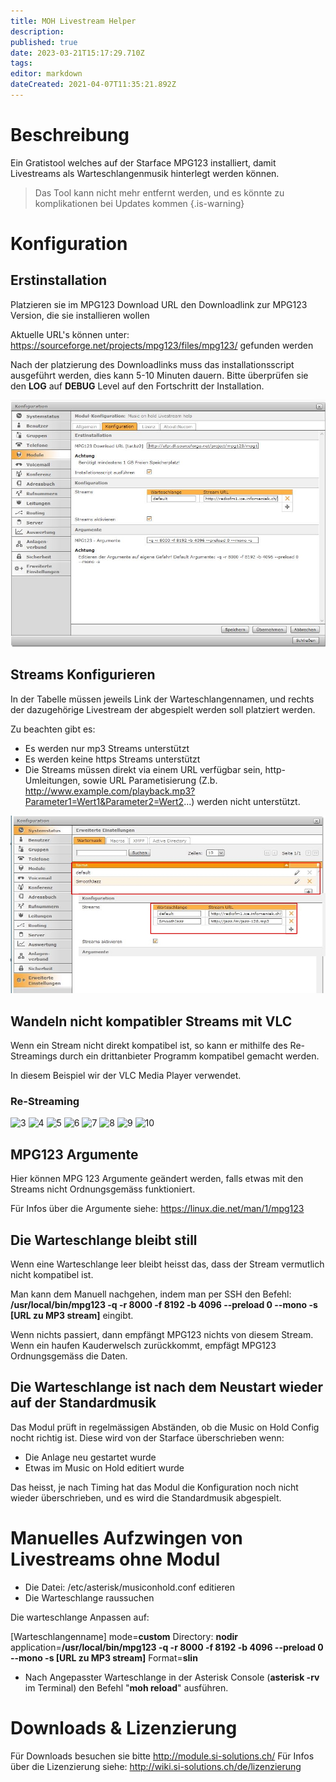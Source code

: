 ```yaml
---
title: MOH Livestream Helper
description: 
published: true
date: 2023-03-21T15:17:29.710Z
tags: 
editor: markdown
dateCreated: 2021-04-07T11:35:21.892Z
---
```


# Beschreibung
Ein Gratistool welches auf der Starface MPG123 installiert, damit Livestreams als Warteschlangenmusik hinterlegt werden können.

> Das Tool kann nicht mehr entfernt werden, und es könnte zu komplikationen bei Updates kommen
{.is-warning}


# Konfiguration
## Erstinstallation
Platzieren sie im MPG123 Download URL den Downloadlink zur MPG123 Version, die sie installieren wollen

Aktuelle URL's können unter: https://sourceforge.net/projects/mpg123/files/mpg123/ gefunden werden

Nach der platzierung des Downloadlinks muss das installationsscript ausgeführt werden, dies kann 5-10 Minuten dauern. Bitte überprüfen sie den **LOG** auf **DEBUG** Level auf den Fortschritt der Installation.

![1](/uploads/moh-livestream-helper/1.jpg "1")

## Streams Konfigurieren
In der Tabelle müssen jeweils Link der Warteschlangennamen, und rechts der dazugehörige Livestream der abgespielt werden soll platziert werden.

Zu beachten gibt es:
-	Es werden nur mp3 Streams unterstützt
- Es werden keine https Streams unterstützt
- Die Streams müssen direkt via einem URL verfügbar sein, http-Umleitungen, sowie URL Parametisierung (Z.b. http://www.example.com/playback.mp3?Parameter1=Wert1&Parameter2=Wert2...) werden nicht unterstützt.

![2](/uploads/moh-livestream-helper/2.jpg "2")

## Wandeln nicht kompatibler Streams mit VLC
Wenn ein Stream nicht direkt kompatibel ist, so kann er mithilfe des Re-Streamings durch ein drittanbieter Programm kompatibel gemacht werden.

In diesem Beispiel wir der VLC Media Player verwendet.

### Re-Streaming

![3](/uploads/moh-livestream-helper/3.jpg "3")
![4](/uploads/moh-livestream-helper/4.jpg "4")
![5](/uploads/moh-livestream-helper/5.jpg "5")
![6](/uploads/moh-livestream-helper/6.jpg "6")
![7](/uploads/moh-livestream-helper/7.jpg "7")
![8](/uploads/moh-livestream-helper/8.jpg "8")
![9](/uploads/moh-livestream-helper/9.jpg "9")
![10](/uploads/moh-livestream-helper/10.jpg "10")


## MPG123 Argumente
Hier können MPG 123 Argumente geändert werden, falls etwas mit den Streams nicht Ordnungsgemäss funktioniert.

Für Infos über die Argumente siehe: https://linux.die.net/man/1/mpg123

## Die Warteschlange bleibt still
Wenn eine Warteschlange leer bleibt heisst das, dass der Stream vermutlich nicht kompatibel ist.

Man kann dem Manuell nachgehen, indem man per SSH den Befehl: **/usr/local/bin/mpg123 -q -r 8000 -f 8192 -b 4096 --preload 0 --mono -s [URL zu MP3 stream]** eingibt.

Wenn nichts passiert, dann empfängt MPG123 nichts von diesem Stream. Wenn ein haufen Kauderwelsch zurückkommt, empfägt MPG123 Ordnungsgemäss die Daten.

## Die Warteschlange ist nach dem Neustart wieder auf der Standardmusik
Das Modul prüft in regelmässigen Abständen, ob die Music on Hold Config nocht richtig ist. 
Diese wird von der Starface überschrieben wenn:

* Die Anlage neu gestartet wurde
* Etwas im Music on Hold editiert wurde

Das heisst, je nach Timing hat das Modul die Konfiguration noch nicht wieder überschrieben, und es wird die Standardmusik abgespielt.

# Manuelles Aufzwingen von Livestreams ohne Modul
* Die Datei: /etc/asterisk/musiconhold.conf editieren
* Die Warteschlange raussuchen

Die warteschlange Anpassen auf:

[Warteschlangenname]
mode=**custom**
Directory: **nodir**
application=**/usr/local/bin/mpg123 -q -r 8000 -f 8192 -b 4096 --preload 0 --mono -s [URL zu MP3 stream]**
Format=**slin**

* Nach Angepasster Warteschlange in der Asterisk Console (**asterisk -rv** im Terminal) den Befehl "**moh reload**" ausführen.
# Downloads & Lizenzierung
Für Downloads besuchen sie bitte http://module.si-solutions.ch/
Für Infos über die Lizenzierung siehe: http://wiki.si-solutions.ch/de/lizenzierung
